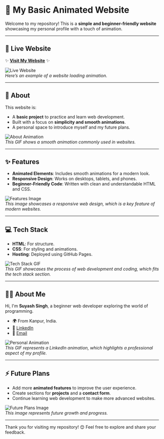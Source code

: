 # 🌟 My Basic Animated Website

Welcome to my repository! This is a **simple and beginner-friendly website** showcasing my personal profile with a touch of animation.

---

## 🚀 Live Website
✨ **[Visit My Website](https://yourwebsite.com)** ✨  

![Live Website](https://gifyard.com/wp-content/uploads/2023/04/Tumblr.gif)  
*Here’s an example of a website loading animation.*

---

## 📜 About
This website is:
- A **basic project** to practice and learn web development.
- Built with a focus on **simplicity and smooth animations**.
- A personal space to introduce myself and my future plans.

![About Animation](https://i.pinimg.com/originals/2a/53/65/2a53651a35816f499270d8275fd5318f.gif)  
*This GIF shows a smooth animation commonly used in websites.*

---

## ✨ Features
- **Animated Elements**: Includes smooth animations for a modern look.
- **Responsive Design**: Works on desktops, tablets, and phones.
- **Beginner-Friendly Code**: Written with clean and understandable HTML and CSS.

![Features Image](https://www.searchenginejournal.com/wp-content/uploads/2021/10/responsive-web-design-1-61f01c4b64c5f-sej.png)  
*This image showcases a responsive web design, which is a key feature of modern websites.*

---

## 💻 Tech Stack
- **HTML**: For structure.
- **CSS**: For styling and animations.
- **Hosting**: Deployed using GitHub Pages.

![Tech Stack GIF](https://media.geeksforgeeks.org/wp-content/cdn-uploads/20210304122610/20210304_115126.gif)  
*This GIF showcases the process of web development and coding, which fits the tech stack section.*

---

## 🧑‍💻 About Me
Hi, I'm **Suyash Singh**, a beginner web developer exploring the world of programming.  
- 🌍 From Kanpur, India.  
- 💼 [LinkedIn](https://www.linkedin.com/in/suyash-singh-0b38642b7)  
- 📧 [Email](mailto:singhsuyash012@gmail.com)  

![Personal Animation](https://f.hubspotusercontent40.net/hubfs/1951043/LinkedIn.gif)  
*This GIF represents a LinkedIn animation, which highlights a professional aspect of my profile.*

---

## ⚡ Future Plans
- Add more **animated features** to improve the user experience.
- Create sections for **projects** and a **contact form**.
- Continue learning web development to make more advanced websites.

![Future Plans Image](https://encrypted-tbn0.gstatic.com/images?q=tbn:ANd9GcRLV724M4QSVD6ts7BHGXbmsUAl-Mv055jiMw&s)  
*This image represents future growth and progress.*

---

Thank you for visiting my repository! 😊 Feel free to explore and share your feedback.
